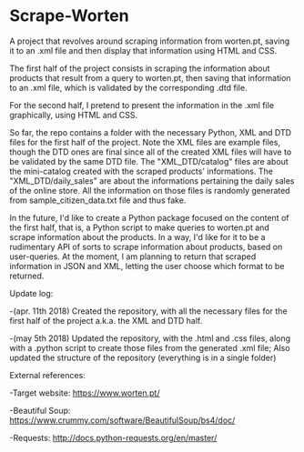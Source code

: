 # Scrape-Worten

A project that revolves around scraping information from worten.pt, saving it to an .xml file and then display that information using HTML and CSS.

The first half of the project consists in scraping the information about products that result from a query to worten.pt, then saving that information to an .xml file, which is validated by the corresponding .dtd file.

For the second half, I pretend to present the information in the .xml file graphically, using HTML and CSS.

So far, the repo contains a folder with the necessary Python, XML and DTD files for the first half of the project. Note the XML files are example files, though the DTD ones are final since all of the created XML files will have to be validated by the same DTD file.
The "XML_DTD/catalog" files are about the mini-catalog created with the scraped products' informations.
The "XML_DTD/daily_sales" are about the informations pertaining the daily sales of the online store. All the information on those files is randomly generated from sample_citizen_data.txt file and thus fake.

In the future, I'd like to create a Python package focused on the content of the first half, that is, a Python script to make queries to worten.pt and scrape information about the products. 
In a way, I'd like for it to be a rudimentary API of sorts to scrape information about products, based on user-queries. At the moment, I am planning to return that scraped information in JSON and XML, letting the user choose which format to be returned.

Update log:

-(apr. 11th 2018) Created the repository, with all the necessary files for the first half of the project a.k.a. the XML and DTD half.

-(may 5th 2018) Updated the repository, with the .html and .css files, along with a .python script to create those files from the generated .xml file; Also updated the structure of the repository (everything is in a single folder)


External references:

-Target website: https://www.worten.pt/

-Beautiful Soup: https://www.crummy.com/software/BeautifulSoup/bs4/doc/

-Requests: http://docs.python-requests.org/en/master/
